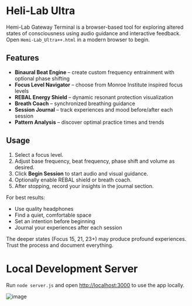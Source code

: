 # Heli-Lab Ultra

Hemi-Lab Gateway Terminal is a browser-based tool for exploring altered states of consciousness using audio guidance and interactive feedback. Open `Hemi-Lab_Ultra++.html` in a modern browser to begin.

## Features
- **Binaural Beat Engine** – create custom frequency entrainment with optional phase shifting
- **Focus Level Navigator** – choose from Monroe Institute inspired focus levels
- **REBAL Energy Shield** – dynamic resonant protection visualization
- **Breath Coach** – synchronized breathing guidance
- **Session Journal** – track experiences and mood before/after each session
- **Pattern Analysis** – discover optimal practice times and trends

## Usage
1. Select a focus level.
2. Adjust base frequency, beat frequency, phase shift and volume as desired.
3. Click **Begin Session** to start audio and visual guidance.
4. Optionally enable REBAL shield or breath coach.
5. After stopping, record your insights in the journal section.

For best results:
- Use quality headphones
- Find a quiet, comfortable space
- Set an intention before beginning
- Journal your experiences after each session

The deeper states (Focus 15, 21, 23+) may produce profound experiences. Trust the process and document everything.

# Local Development Server
Run `node server.js` and open [http://localhost:3000](http://localhost:3000) to use the app locally.

![image](https://github.com/user-attachments/assets/3b1e6a4a-7a4b-434e-bc85-f0ee7ca67da9)
